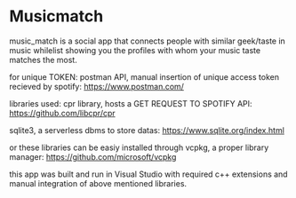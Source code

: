 # Musicmatch
music_match is a social app that connects people with similar geek/taste in music whilelist showing you the profiles with whom your music taste matches the most.

for unique TOKEN:
postman API, manual insertion of unique access token recieved by spotify:
https://www.postman.com/

libraries used:
cpr library, hosts a GET REQUEST TO SPOTIFY API:
https://github.com/libcpr/cpr

sqlite3, a serverless dbms to store datas:
https://www.sqlite.org/index.html

or
these libraries can be easiy installed through vcpkg, a proper library manager:
https://github.com/microsoft/vcpkg

this app was built and run in Visual Studio with required c++ extensions and manual integration of above mentioned libraries. 

